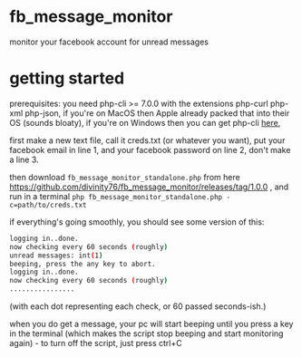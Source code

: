 # fb_message_monitor
monitor your facebook account for unread messages

# getting started

prerequisites: you need php-cli >= 7.0.0 with the extensions php-curl php-xml php-json, 
if you're on MacOS then Apple already packed that into their OS (sounds bloaty),
if you're on Windows then you can get php-cli [here](https://www.cygwin.com/), 

first make a new text file, call it creds.txt (or whatever you want), put your facebook email in line 1, and your facebook password on line 2, don't make a line 3.

then download `fb_message_monitor_standalone.php` from here https://github.com/divinity76/fb_message_monitor/releases/tag/1.0.0 , 
and run in a terminal `php fb_message_monitor_standalone.php -c=path/to/creds.txt`

if everything's going smoothly, you should see some version of this:

```sh
logging in..done.
now checking every 60 seconds (roughly)
unread messages: int(1)
beeping, press the any key to abort.
logging in..done.
now checking every 60 seconds (roughly)
................
```
(with each dot representing each check, or 60 passed seconds-ish.)

when you do get a message, your pc will start beeping until you press a key in the terminal (which makes the script stop beeping and start monitoring again) - to turn off the script, just press ctrl+C
